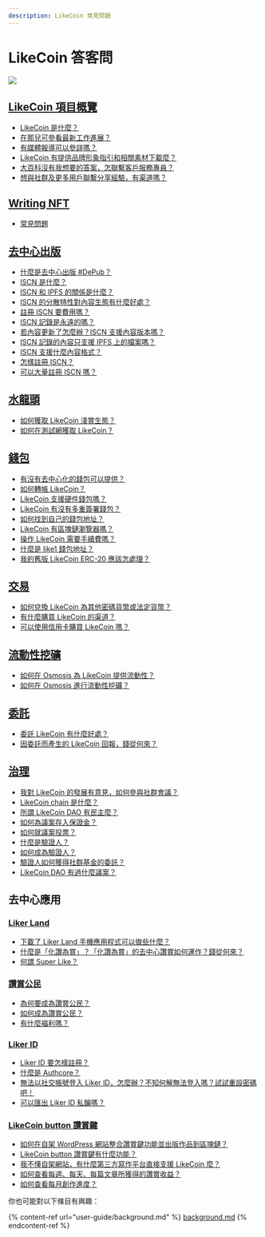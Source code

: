 ```yaml
---
description: LikeCoin 常見問題
---
```


# LikeCoin 答客問

![](.gitbook/assets/LikeCoin\_AD27\_Small\_Update-01.png)

## [LikeCoin 項目概覽](./)

* [LikeCoin 是什麼？](./)
* [在那兒可參看最新工作進展？](updates.md)
* [有媒體報導可以參詳嗎？](general-guides/on-the-news.md)
* [LikeCoin 有提供品牌形象指引和相關素材下載麼？](branding.md)
* [大百科沒有我想要的答案，怎聯繫客戶服務專員？](https://go.crisp.chat/chat/embed/?website\_id=5c009125-5863-4059-ba65-43f177ca33f7)
* [想與社群及更多用戶聯繫分享經驗，有渠道嗎？](faq.md#she-qun)

## [Writing NFT](general-guides/writing-nft/)

* [常見問題](general-guides/writing-nft/)

## [去中心出版](./)

* [什麼是去中心出版 #DePub？](./)
* [ISCN 是什麼？](general-guides/decentralized-publishing/what-is-iscn.md)
* [ISCN 和 IPFS 的關係是什麼？](general-guides/decentralized-publishing/iscn-ipfs-relationship.md)
* [ISCN 的分散特性對內容生態有什麼好處？ ](general-guides/decentralized-publishing/benefits.md)
* [註冊 ISCN 要費用嗎？](general-guides/decentralized-publishing/what-is-iscn.md)
* [ISCN 記錄是永遠的嗎？](general-guides/decentralized-publishing/benefits.md)&#x20;
* [若內容更新了怎麼辦？ISCN 支援內容版本嗎？ ](general-guides/decentralized-publishing/what-is-iscn.md)
* [ISCN 記錄的內容只支援 IPFS 上的檔案嗎？ ](general-guides/decentralized-publishing/iscn-ipfs-relationship.md)
* [ISCN 支援什麼內容格式？](general-guides/decentralized-publishing/content-type.md)
* [怎樣註冊 ISCN？ ](general-guides/decentralized-publishing/app.like.co/)
* [可以大量註冊 ISCN 嗎？](general-guides/decentralized-publishing/iscn-batch-uploader.md)

## [水龍頭](general-guides/faucet.md)

* [如何獲取 LikeCoin 淺賞生態？](general-guides/faucet.md)
* [如何在測試網獲取 LikeCoin？](general-guides/community/faucet-test.md)

## [錢包](general-guides/wallet/)

* [有沒有去中心化的錢包可以提供？](general-guides/wallet/)
* [如何轉帳 LikeCoin？](general-guides/wallet/like-pay.md)
* [LikeCoin 支援硬件錢包嗎？](general-guides/wallet/hardware-wallet.md)
* [LikeCoin 有沒有多重簽署錢包？](general-guides/wallet/multisig.md)
* [如何找到自己的錢包地址？](general-guides/wallet/wallet-address.md)
* [LikeCoin 有區塊鏈瀏覽器嗎？](general-guides/wallet/block-explorer/)
* [操作 LikeCoin 需要手續費嗎？](general-guides/wallet/transaction-fee.md)
* [什麼是 like1 錢包地址？](general-guides/wallet/like-address-prefix.md)
* [我的舊版 LikeCoin ERC-20 應該怎處理？](general-guides/wallet/migration/)

## [交易](general-guides/trade/)

* [如何兌換 LikeCoin 為其他密碼貨幣或法定貨幣？](general-guides/trade/)
* [有什麼購買 LikeCoin 的渠道？](general-guides/trade/buy-likecoin.md)
* [可以使用信用卡購買 LikeCoin 嗎？](general-guides/trade/trade-in-osmosis.md)

## [流動性挖礦](general-guides/liquidity/)

* [如何在 Osmosis 為 LikeCoin 提供流動性？](general-guides/liquidity/osmosis.md#providing-liquidity)
* [如何在 Osmosis 進行流動性挖礦？](general-guides/liquidity/osmosis.md#yield-farming)

## [委託](general-guides/stake/)

* [委託 LikeCoin 有什麼好處？](general-guides/stake/delegation-of-likecoin/)
* [因委託而產生的 LikeCoin 回報，錢從何來？](general-guides/stake/where-comes-the-likecoin-rewards.md)

## [治理](general-guides/governance/)

* [我對 LikeCoin 的發展有意見，如何參與社群會議？](general-guides/governance/community-call.md)
* [LikeCoin chain 是什麼？](general-guides/governance/likecoin-chain.md)
* [所謂 LikeCoin DAO 有民主麼？](general-guides/governance/liquid-democracy.md)
* [如何為議案存入保證金？](general-guides/governance/proposal-deposit.md)&#x20;
* [如何就議案投票？](general-guides/governance/direct-vote/)
* [什麼是驗證人？](general-guides/governance/what-is-a-validator/)
* [如何成為驗證人？](validator/become-a-validator.md)
* [驗證人如何獲得社群基金的委託？](general-guides/governance/what-is-a-validator/community-delegation.md)
* [LikeCoin DAO 有過什麼議案？](general-guides/governance/proposals.md)

## 去中心應用

### [Liker Land](faq.md#liker-land)

* [下載了 Liker Land 手機應用程式可以做些什麼？](user-guide/liker-land/)
* [什麼是「化讚為賞」？「化讚為賞」的去中心讚賞如何運作？錢從何來？](user-guide/liker-land/like.md)
* [何謂 Super Like？](user-guide/liker-land/superlike.md)

### [讚賞公民](user-guide/civic-liker/)

* [為何要成為讚賞公民？](faq.md#zan-shang-gong-min)
* [如何成為讚賞公民？](user-guide/civic-liker/be-a-civic-liker.md)
* [有什麼福利嗎？](user-guide/civic-liker/rationale-and-benefits.md)

### [Liker ID](user-guide/liker-id/)

* [Liker ID 要怎樣註冊？](user-guide/liker-id/)
* [什麼是 Authcore？](user-guide/liker-id/register/what-is-authcore.md)
* [無法以社交帳號登入 Liker ID，怎麼辦？不知何解無法登入嗎？試試重設密碼吧！](user-guide/liker-id/register/reset-password.md)
* [可以匯出 Liker ID 私鑰嗎？](user-guide/liker-id/export-seed-words.md)

### [LikeCoin button 讚賞鍵](faq.md#likecoin-button-zan-shang-jian)

* [如何在自架 WordPress 網站整合讚賞鍵功能並出版作品到區塊鏈？](user-guide/wordpress.md)
* [LikeCoin button 讚賞鍵有什麼功能？](user-guide/creator/)
* [我不懂自架網站，有什麼第三方寫作平台直接支援 LikeCoin 麼？](user-guide/creator/blogging-platforms/)
* [如何查看每週、每天、每篇文章所獲得的讚賞收益？](user-guide/creatortools/rewards.md)
* [如何查看每月創作進度？](user-guide/creatortools/monthly-report.md)

你也可能對以下條目有興趣：

{% content-ref url="user-guide/background.md" %}
[background.md](user-guide/background.md)
{% endcontent-ref %}

